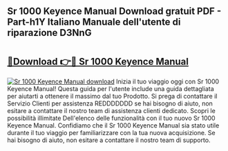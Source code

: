 ## Sr 1000 Keyence Manual Download gratuit PDF - Part-h1Y Italiano Manuale dell'utente di riparazione D3NnG

# <h2><a href="http://dfblni.blite.top/?on=Sr+1000+Keyence+Manual">🔗Download 👉🔴 Sr 1000 Keyence Manual</a></h2>

[![Sr 1000 Keyence Manual download](https://i.imgur.com/lujVjoI.png)](http://dfblni.blite.top/?on=Sr+1000+Keyence+Manual)
Inizia il tuo viaggio oggi con Sr 1000 Keyence Manual! Questa guida per l'utente include una guida dettagliata per aiutarti a ottenere il massimo dal tuo Prodotto. Si prega di contattare il Servizio Clienti per assistenza REDDDDDDD se hai bisogno di aiuto, non esitare a contattare il nostro team di assistenza clienti dedicato. Scopri le possibilità illimitate Dell'elenco delle funzionalità con il tuo nuovo Sr 1000 Keyence Manual. Confidiamo che il Sr 1000 Keyence Manual sia stato utile durante il tuo viaggio per familiarizzare con la tua nuova acquisizione. Se hai bisogno di aiuto, non esitare a contattare il nostro team di supporto.
